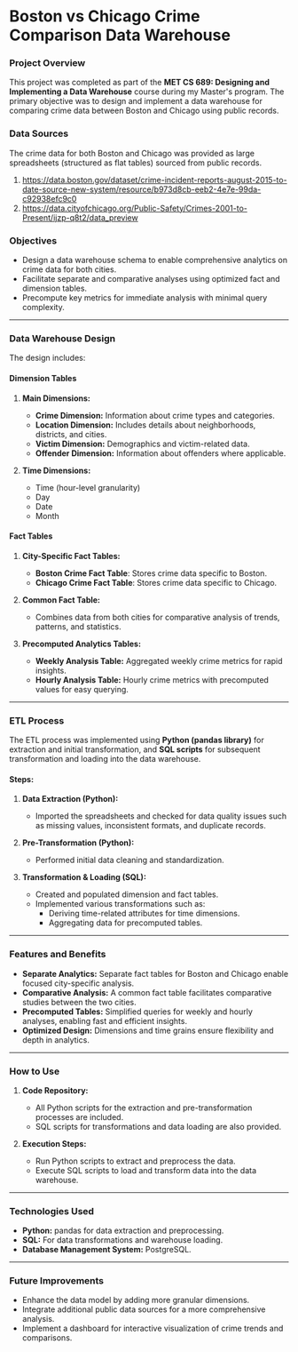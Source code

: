 # Boston vs Chicago Crime Comparison Data Warehouse  

### Project Overview  
This project was completed as part of the **MET CS 689: Designing and Implementing a Data Warehouse** course during my Master's program. The primary objective was to design and implement a data warehouse for comparing crime data between Boston and Chicago using public records.  

### Data Sources  
The crime data for both Boston and Chicago was provided as large spreadsheets (structured as flat tables) sourced from public records. 
1)	https://data.boston.gov/dataset/crime-incident-reports-august-2015-to-date-source-new-system/resource/b973d8cb-eeb2-4e7e-99da-c92938efc9c0
2)	https://data.cityofchicago.org/Public-Safety/Crimes-2001-to-Present/ijzp-q8t2/data_preview 

### Objectives  
- Design a data warehouse schema to enable comprehensive analytics on crime data for both cities.  
- Facilitate separate and comparative analyses using optimized fact and dimension tables.  
- Precompute key metrics for immediate analysis with minimal query complexity.  

---

### Data Warehouse Design  

The design includes:  

#### Dimension Tables  
1. **Main Dimensions:**  
   - **Crime Dimension:** Information about crime types and categories.  
   - **Location Dimension:** Includes details about neighborhoods, districts, and cities.  
   - **Victim Dimension:** Demographics and victim-related data.  
   - **Offender Dimension:** Information about offenders where applicable.  

2. **Time Dimensions:**  
   - Time (hour-level granularity)  
   - Day  
   - Date  
   - Month  

#### Fact Tables  
1. **City-Specific Fact Tables:**  
   - **Boston Crime Fact Table**: Stores crime data specific to Boston.  
   - **Chicago Crime Fact Table**: Stores crime data specific to Chicago.  

2. **Common Fact Table:**  
   - Combines data from both cities for comparative analysis of trends, patterns, and statistics.  

3. **Precomputed Analytics Tables:**  
   - **Weekly Analysis Table:** Aggregated weekly crime metrics for rapid insights.  
   - **Hourly Analysis Table:** Hourly crime metrics with precomputed values for easy querying.  

---

### ETL Process  

The ETL process was implemented using **Python (pandas library)** for extraction and initial transformation, and **SQL scripts** for subsequent transformation and loading into the data warehouse.  

#### Steps:  
1. **Data Extraction (Python):**  
   - Imported the spreadsheets and checked for data quality issues such as missing values, inconsistent formats, and duplicate records.  

2. **Pre-Transformation (Python):**  
   - Performed initial data cleaning and standardization.  

3. **Transformation & Loading (SQL):**  
   - Created and populated dimension and fact tables.  
   - Implemented various transformations such as:  
     - Deriving time-related attributes for time dimensions.  
     - Aggregating data for precomputed tables.  

---

### Features and Benefits  
- **Separate Analytics:** Separate fact tables for Boston and Chicago enable focused city-specific analysis.  
- **Comparative Analysis:** A common fact table facilitates comparative studies between the two cities.  
- **Precomputed Tables:** Simplified queries for weekly and hourly analyses, enabling fast and efficient insights.  
- **Optimized Design:** Dimensions and time grains ensure flexibility and depth in analytics.  

---

### How to Use  
1. **Code Repository:**  
   - All Python scripts for the extraction and pre-transformation processes are included.  
   - SQL scripts for transformations and data loading are also provided.  

2. **Execution Steps:**  
   - Run Python scripts to extract and preprocess the data.  
   - Execute SQL scripts to load and transform data into the data warehouse.  

---

### Technologies Used  
- **Python:** pandas for data extraction and preprocessing.  
- **SQL:** For data transformations and warehouse loading.  
- **Database Management System:** PostgreSQL. 

---

### Future Improvements  
- Enhance the data model by adding more granular dimensions.  
- Integrate additional public data sources for a more comprehensive analysis.  
- Implement a dashboard for interactive visualization of crime trends and comparisons.  
